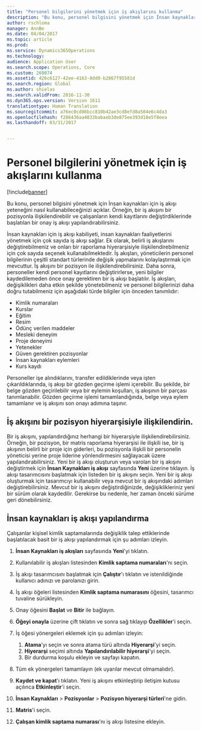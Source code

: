 ```yaml
---
title: "Personel bilgilerini yönetmek için iş akışlarını kullanma"
description: "Bu konu, personel bilgisini yönetmek için İnsan kaynakları için iş akışı yeteneğini nasıl kullanabileceğinizi açıklar. Örneğin, bir iş akışını bir pozisyonla ilişkilendirebilir ve çalışanların kendi kayıtlarını değiştirdiklerinde başlatılan bir onay iş akışı yapılandırabilirsiniz."
author: rschloma
manager: AnnBe
ms.date: 04/04/2017
ms.topic: article
ms.prod: 
ms.service: Dynamics365Operations
ms.technology: 
audience: Application User
ms.search.scope: Operations, Core
ms.custom: 269074
ms.assetid: 426c6127-42ee-4163-8dd0-b2867f95581d
ms.search.region: Global
ms.author: shielas
ms.search.validFrom: 2016-11-30
ms.dyn365.ops.version: Version 1611
translationtype: Human Translation
ms.sourcegitcommit: a76ec0cd86bcc810b42ae3cd8efd8a584e6c4da3
ms.openlocfilehash: f286436aa4833babaeb3de875ee393d18e5f8eea
ms.lasthandoff: 03/31/2017


---
```


# <a name="use-workflows-to-manage-employee-information"></a>Personel bilgilerini yönetmek için iş akışlarını kullanma

[!include[banner](includes/banner.md)]


Bu konu, personel bilgisini yönetmek için İnsan kaynakları için iş akışı yeteneğini nasıl kullanabileceğinizi açıklar. Örneğin, bir iş akışını bir pozisyonla ilişkilendirebilir ve çalışanların kendi kayıtlarını değiştirdiklerinde başlatılan bir onay iş akışı yapılandırabilirsiniz.

İnsan kaynakları için iş akışı kabiliyeti, insan kaynakları faaliyetlerini yönetmek için çok sayıda iş akışı sağlar. Ek olarak, belirli iş akışlarını değiştirebilmeniz ve onları bir raporlama hiyerarşisiyle ilişkilendirebilmeniz için çok sayıda seçenek kullanabilmektedir. İş akışları, yöneticilerin personel bilgilerinin çeşitli standart türlerinde değişik yapmalarını kolaylaştırmak için mevcuttur. İş akışını bir pozisyon ile ilişkilendirebilirsiniz. Daha sonra, personeller kendi personel kayıtlarını değiştirirlerse, yeni bilgiler kaydedilemeden önce onay gerektiren bir iş akışı başlatılır. İş akışları, değişiklikleri daha etkin şekilde yönetebilmeniz ve personel bilgilerinizi daha doğru tutabilmeniz için aşağıdaki türde bilgiler için önceden tanımlıdır:

-   Kimlik numaraları
-   Kurslar
-   Eğitim
-   Resim
-   Ödünç verilen maddeler
-   Mesleki deneyim
-   Proje deneyimi
-   Yetenekler
-   Güven gerektiren pozisyonlar
-   İnsan kaynakları eylemleri
-   Kurs kaydı

Personeller işe alındıklarını, transfer edildiklerinde veya işten çıkarıldıklarında, iş akışı bir gözden geçirme işlemi içerebilir. Bu şekilde, bir belge gözden geçirilebilir veya bir eylemin koşulları, iş akışının bir parçası tanımlanabilir. Gözden geçirme işlemi tamamlandığında, belge veya eylem tamamlanır ve iş akışını son onayı adımına taşınır.

## <a name="associate-a-workflow-with-a-position-hierarchy"></a>İş akışını bir pozisyon hiyerarşisiyle ilişkilendirin.
Bir iş akışını, yapılandırdığınız herhangi bir hiyerarşiyle ilişkilendirebilirsiniz. Örneğin, bir pozisyon, bir matris raporlama hiyerarşisi ile ilişkili ise, bir iş akışının belirli bir proje için giderleri, bu pozisyonla ilişkili bir personelin yöneticisi yerine proje liderine yönlendirmesini sağlayacak üzere yapılandırabilirsiniz. Yeni bir iş akışı oluşturun veya varolan bir iş akışını değiştirmek için **İnsan Kaynakları iş akışı** sayfasında **Yeni** üzerine tıklayın. İş akışı tasarımcısını başlatmak için listeden bir iş akışını seçin. Yeni bir iş akışı oluşturmak için tasarımcıyı kullanabilir veya mevcut bir iş akışındaki adımları değiştirebilirsiniz. Mevcut bir iş akışını değiştirdiğinizde, değişiklikleriniz yeni bir sürüm olarak kaydedilir. Gerekirse bu nedenle, her zaman önceki sürüme geri dönebilirsiniz.

## <a name="configure-a-human-resources-workflow"></a>İnsan kaynakları iş akışı yapılandırma
Çalışanlar kişisel kimlik saptamalarında değişiklik talep ettiklerinde başlatılacak basit bir iş akışı yapılandırmak için şu adımları izleyin.

1.  **İnsan Kaynakları iş akışları** sayfasında **Yeni**'yi tıklatın.
2.  Kullanılabilir iş akışları listesinden **Kimlik saptama numaraları**'nı seçin.
3.  İş akışı tasarımcısını başlatmak için **Çalıştır**'ı tıklatın ve istenildiğinde kullanıcı adınızı ve parolanızı girin.
4.  İş akışı öğeleri listesinden **Kimlik saptama numarasını** öğesini, tasarımcı tuvaline sürükleyin.
5.  Onay öğesini **Başlat** ve **Bitir** ile bağlayın.
6.  **Öğeyi onayla** üzerine çift tıklatın ve sonra sağ tıklayıp **Özellikler**'i seçin.
7.  İş öğesi yönergeleri eklemek için şu adımları izleyin:
    1.  **Atama**'yı seçin ve sonra atama türü altında **Hiyerarşi**'yi seçin.
    2.  **Hiyerarşi** seçimi altında **Yapılandırılabilir hiyerarşi**'yi seçin.
    3.  Bir durdurma koşulu ekleyin ve sayfayı kapatın.

8.  Tüm ek yönergeleri tamamlayın (ek uyarılar mevcut olmamalıdır).
9.  **Kaydet ve kapat**'ı tıklatın. Yeni iş akışını etkinleştirip iletişim kutusu açılınca **Etkinleştir**'i seçin.
10. **İnsan Kaynakları** &gt; **Pozisyonlar** &gt; **Pozisyon hiyerarşi türleri**'ne gidin.
11. **Matris**'i seçin.
12. **Çalışan kimlik saptama numarası**'nı iş akışı listesine ekleyin.





